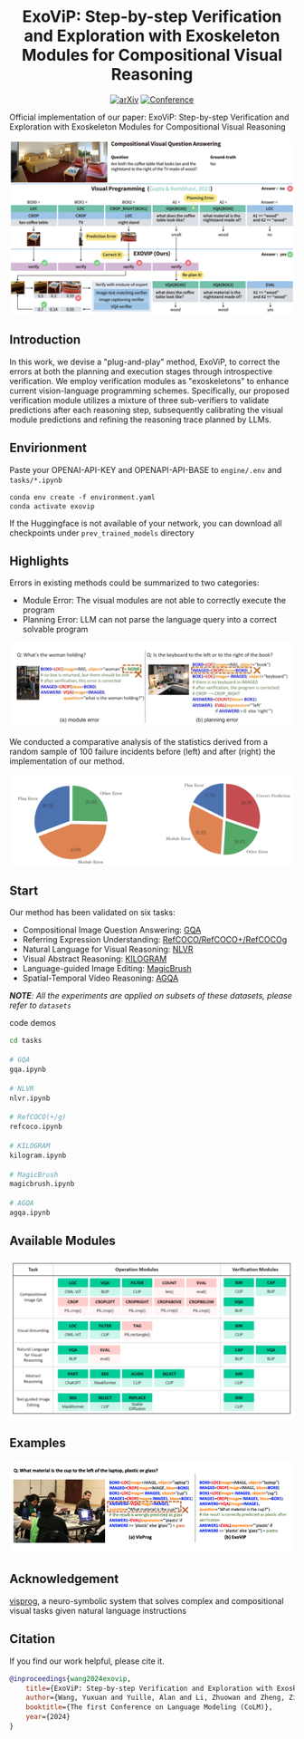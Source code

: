 <div align="center">

# ExoViP: Step-by-step Verification and Exploration with Exoskeleton Modules for Compositional Visual Reasoning

[![arXiv](https://img.shields.io/badge/arXiv-2408.02210-b31b1b.svg)](https://arxiv.org/abs/2408.02210)
[![Conference](http://img.shields.io/badge/COLM-2024-4b44ce.svg)](https://colmweb.org/)

</div>

Official implementation of our paper: ExoViP: Step-by-step Verification and Exploration with Exoskeleton Modules for Compositional Visual Reasoning

![image](assets/framework.png)

## Introduction

In this work, we devise a "plug-and-play" method, ExoViP, to correct the errors at both the planning and execution stages through introspective verification. We employ verification modules as "exoskeletons" to enhance current vision-language programming schemes. Specifically, our proposed verification module utilizes a mixture of three sub-verifiers to validate predictions after each reasoning step, subsequently calibrating the visual module predictions and refining the reasoning trace planned by LLMs.

## Envirionment

Paste your OPENAI-API-KEY and OPENAPI-API-BASE to `engine/.env` and `tasks/*.ipynb`

```
conda env create -f environment.yaml
conda activate exovip
```

If the Huggingface is not available of your network, you can download all checkpoints under `prev_trained_models` directory

## Highlights

Errors in existing methods could be summarized to two  categories:

- Module Error: The visual modules are not able to correctly execute the program
- Planning Error: LLM can not parse the language query into a correct solvable program

![image](assets/error.png)

We conducted a comparative analysis of the statistics derived from a random sample of 100 failure incidents before (left) and after (right) the implementation of our method.

![image](assets/stat.png)

## Start

Our method has been validated on six tasks:

- Compositional Image Question Answering: [GQA](https://cs.stanford.edu/people/dorarad/gqa/about.html)
- Referring Expression Understanding: [RefCOCO/RefCOCO+/RefCOCOg](https://github.com/lichengunc/refer)
- Natural Language for Visual Reasoning: [NLVR](https://github.com/lil-lab/nlvr/tree/master/nlvr2)
- Visual Abstract Reasoning: [KILOGRAM](https://github.com/lil-lab/kilogram)
- Language-guided Image Editing: [MagicBrush](https://github.com/OSU-NLP-Group/MagicBrush)
- Spatial-Temporal Video Reasoning: [AGQA](http://ai.stanford.edu/blog/agqa/)

***NOTE**: All the experiments are applied on subsets of these datasets, please refer to `datasets`*

code demos

```bash
cd tasks

# GQA
gqa.ipynb

# NLVR
nlvr.ipynb

# RefCOCO(+/g)
refcoco.ipynb

# KILOGRAM
kilogram.ipynb

# MagicBrush
magicbrush.ipynb

# AGQA
agqa.ipynb
```

## Available Modules

![image](assets/modules.png)

## Examples

![image](assets/GQA.png)

## Acknowledgement

[visprog](https://github.com/allenai/visprog), a neuro-symbolic system that solves complex and compositional visual tasks given natural language instructions


## Citation

If you find our work helpful, please cite it.

```bibtex
@inproceedings{wang2024exovip,
    title={ExoViP: Step-by-step Verification and Exploration with Exoskeleton Modules for Compositional Visual Reasoning},
    author={Wang, Yuxuan and Yuille, Alan and Li, Zhuowan and Zheng, Zilong},
    booktitle={The first Conference on Language Modeling (CoLM)},
    year={2024}
}
```
